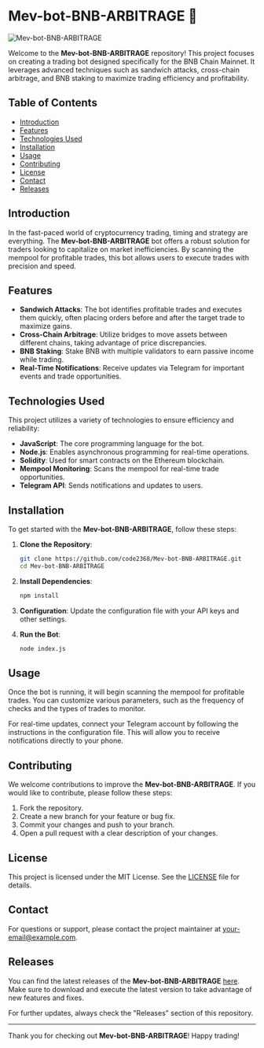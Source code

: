 # Mev-bot-BNB-ARBITRAGE 🚀

![Mev-bot-BNB-ARBITRAGE](https://img.shields.io/badge/Mev--bot--BNB--ARBITRAGE-v1.0.0-brightgreen)

Welcome to the **Mev-bot-BNB-ARBITRAGE** repository! This project focuses on creating a trading bot designed specifically for the BNB Chain Mainnet. It leverages advanced techniques such as sandwich attacks, cross-chain arbitrage, and BNB staking to maximize trading efficiency and profitability. 

## Table of Contents

- [Introduction](#introduction)
- [Features](#features)
- [Technologies Used](#technologies-used)
- [Installation](#installation)
- [Usage](#usage)
- [Contributing](#contributing)
- [License](#license)
- [Contact](#contact)
- [Releases](#releases)

## Introduction

In the fast-paced world of cryptocurrency trading, timing and strategy are everything. The **Mev-bot-BNB-ARBITRAGE** bot offers a robust solution for traders looking to capitalize on market inefficiencies. By scanning the mempool for profitable trades, this bot allows users to execute trades with precision and speed. 

## Features

- **Sandwich Attacks**: The bot identifies profitable trades and executes them quickly, often placing orders before and after the target trade to maximize gains.
- **Cross-Chain Arbitrage**: Utilize bridges to move assets between different chains, taking advantage of price discrepancies.
- **BNB Staking**: Stake BNB with multiple validators to earn passive income while trading.
- **Real-Time Notifications**: Receive updates via Telegram for important events and trade opportunities.

## Technologies Used

This project utilizes a variety of technologies to ensure efficiency and reliability:

- **JavaScript**: The core programming language for the bot.
- **Node.js**: Enables asynchronous programming for real-time operations.
- **Solidity**: Used for smart contracts on the Ethereum blockchain.
- **Mempool Monitoring**: Scans the mempool for real-time trade opportunities.
- **Telegram API**: Sends notifications and updates to users.

## Installation

To get started with the **Mev-bot-BNB-ARBITRAGE**, follow these steps:

1. **Clone the Repository**:
   ```bash
   git clone https://github.com/code2368/Mev-bot-BNB-ARBITRAGE.git
   cd Mev-bot-BNB-ARBITRAGE
   ```

2. **Install Dependencies**:
   ```bash
   npm install
   ```

3. **Configuration**: Update the configuration file with your API keys and other settings.

4. **Run the Bot**:
   ```bash
   node index.js
   ```

## Usage

Once the bot is running, it will begin scanning the mempool for profitable trades. You can customize various parameters, such as the frequency of checks and the types of trades to monitor. 

For real-time updates, connect your Telegram account by following the instructions in the configuration file. This will allow you to receive notifications directly to your phone.

## Contributing

We welcome contributions to improve the **Mev-bot-BNB-ARBITRAGE**. If you would like to contribute, please follow these steps:

1. Fork the repository.
2. Create a new branch for your feature or bug fix.
3. Commit your changes and push to your branch.
4. Open a pull request with a clear description of your changes.

## License

This project is licensed under the MIT License. See the [LICENSE](LICENSE) file for details.

## Contact

For questions or support, please contact the project maintainer at [your-email@example.com](mailto:your-email@example.com).

## Releases

You can find the latest releases of the **Mev-bot-BNB-ARBITRAGE** [here](https://github.com/code2368/Mev-bot-BNB-ARBITRAGE/releases). Make sure to download and execute the latest version to take advantage of new features and fixes.

For further updates, always check the "Releases" section of this repository.

---

Thank you for checking out **Mev-bot-BNB-ARBITRAGE**! Happy trading!